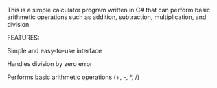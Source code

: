 This is a simple calculator program written in C# that can perform basic arithmetic operations such as addition, subtraction, multiplication, and division.

FEATURES:

Simple and easy-to-use interface

Handles division by zero error

Performs basic arithmetic operations (+, -, *, /)
